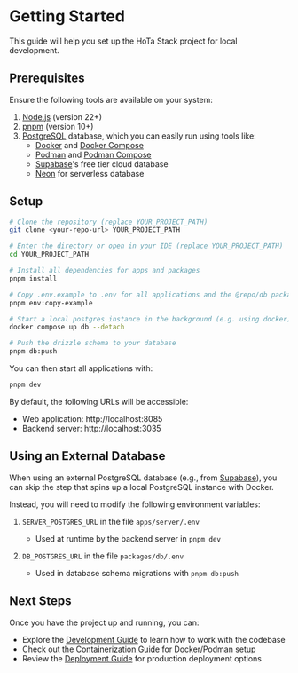 # Getting Started

This guide will help you set up the HoTa Stack project for local development.

## Prerequisites

Ensure the following tools are available on your system:

1. [Node.js](https://nodejs.org/en/download) (version 22+)
2. [pnpm](https://pnpm.io/installation) (version 10+)
3. [PostgreSQL](https://www.postgresql.org) database, which you can easily run using tools like:
   - [Docker](https://docs.docker.com/engine/install) and [Docker Compose](https://docs.docker.com/compose)
   - [Podman](https://podman.io/docs/installation) and [Podman Compose](https://github.com/containers/podman-compose)
   - [Supabase](https://supabase.com)'s free tier cloud database
   - [Neon](https://neon.tech) for serverless database

## Setup

```bash
# Clone the repository (replace YOUR_PROJECT_PATH)
git clone <your-repo-url> YOUR_PROJECT_PATH

# Enter the directory or open in your IDE (replace YOUR_PROJECT_PATH)
cd YOUR_PROJECT_PATH

# Install all dependencies for apps and packages
pnpm install

# Copy .env.example to .env for all applications and the @repo/db package
pnpm env:copy-example

# Start a local postgres instance in the background (e.g. using docker)
docker compose up db --detach

# Push the drizzle schema to your database
pnpm db:push
```

You can then start all applications with:

```bash
pnpm dev
```

By default, the following URLs will be accessible:

- Web application: http://localhost:8085
- Backend server: http://localhost:3035

## Using an External Database

When using an external PostgreSQL database (e.g., from [Supabase](https://supabase.com)), you can skip the step that spins up a local PostgreSQL instance with Docker.

Instead, you will need to modify the following environment variables:

1. `SERVER_POSTGRES_URL` in the file `apps/server/.env`
   - Used at runtime by the backend server in `pnpm dev`

2. `DB_POSTGRES_URL` in the file `packages/db/.env`
   - Used in database schema migrations with `pnpm db:push`

## Next Steps

Once you have the project up and running, you can:

- Explore the [Development Guide](development.md) to learn how to work with the codebase
- Check out the [Containerization Guide](containerization.md) for Docker/Podman setup
- Review the [Deployment Guide](deployment.md) for production deployment options
